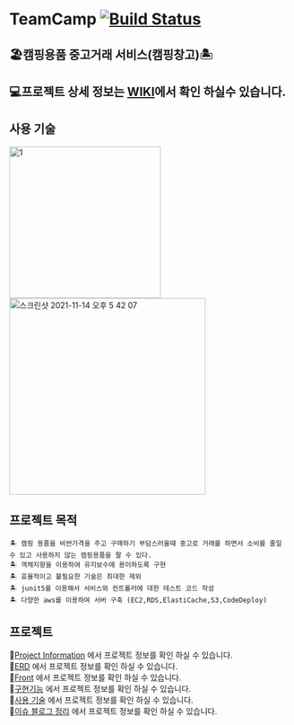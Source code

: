 # TeamCamp [![Build Status](https://app.travis-ci.com/CampShare/TeamCamp.svg?branch=master)](https://app.travis-ci.com/CampShare/TeamCamp)
🏖캠핑용품 중고거래 서비스(캠핑창고)🏝  
---
💻프로젝트 상세 정보는 [WIKI](https://github.com/TEAM-124/TeamCamp/wiki)에서 확인 하실수 있습니다.
---
사용 기술 
---
<img width="270" alt="1" src="https://user-images.githubusercontent.com/73993220/137522501-cd3428ec-6aca-4b8c-ac6a-233190c2ad3d.png">
<img width="350" alt="스크린샷 2021-11-14 오후 5 42 07" src="https://user-images.githubusercontent.com/73993220/141673977-961668fb-65f7-45cb-a46f-43a6a75db62b.png">


프로젝트 목적 
---
    🏝 캠핑 용품을 비싼가격을 주고 구매하기 부담스러울때 중고로 거래를 하면서 소비를 줄일 수 있고 사용하지 않는 캠핑용품을 팔 수 있다. 
    🏝 객체지향을 이용하여 유지보수에 용이하도록 구현 
    🏝 효율적이고 불필요한 기술은 최대한 제외
    🏝 junit5를 이용해서 서비스와 컨트롤러에 대한 테스트 코드 작성 
    🏝 다양한 aws를 이용하여 서버 구축 (EC2,RDS,ElastiCache,S3,CodeDeploy)
    
프로젝트  
---
📁[Project Information](https://github.com/CampShare/TeamCamp/wiki/Project-Information) 에서 프로젝트 정보를 확인 하실 수 있습니다.  
📁[ERD](https://github.com/CampShare/TeamCamp/wiki/ERD) 에서 프로젝트 정보를 확인 하실 수 있습니다.  
📁[Front](https://github.com/CampShare/TeamCamp/wiki/Prototype) 에서 프로젝트 정보를 확인 하실 수 있습니다.  
📁[구현기능](https://github.com/CampShare/TeamCamp/wiki/Feat.구현기능) 에서 프로젝트 정보를 확인 하실 수 있습니다.  
📁[사용 기술](https://github.com/CampShare/TeamCamp/wiki/UseTechnology) 에서 프로젝트 정보를 확인 하실 수 있습니다.  
📁[이슈 블로그 정리](https://github.com/CampShare/TeamCamp/wiki/Issue) 에서 프로젝트 정보를 확인 하실 수 있습니다.  
